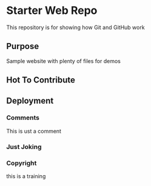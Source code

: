 # Starter Web Repo

This repository is for showing how Git and GitHub work

## Purpose

Sample website with plenty of files for demos

## Hot To Contribute

## Deployment


### Comments

This is ust a comment


### Just Joking

### Copyright

this is a training 